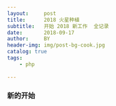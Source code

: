 ```yaml
---
layout:     post
title:      2018 火星种植
subtitle:   开始 2018 新工作  全记录
date:       2018-09-17
author:     BY
header-img: img/post-bg-cook.jpg
catalog: true
tags:
    - php
    
---
```



### 新的开始
